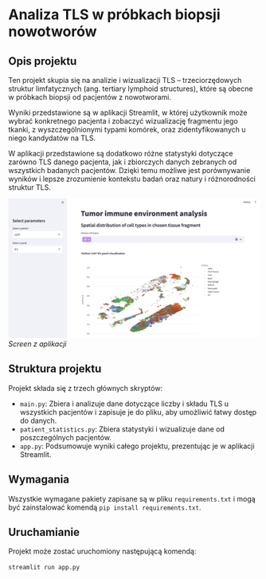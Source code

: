 # Analiza TLS w próbkach biopsji nowotworów

## Opis projektu

Ten projekt skupia się na analizie i wizualizacji TLS – trzeciorzędowych struktur limfatycznych (ang. tertiary lymphoid structures), które są obecne w próbkach biopsji od pacjentów z nowotworami. 

Wyniki przedstawione są w aplikacji Streamlit, w której użytkownik może wybrać konkretnego pacjenta i zobaczyć wizualizację fragmentu jego tkanki, z wyszczególnionymi typami komórek, oraz zidentyfikowanych u niego kandydatów na TLS. 

W aplikacji przedstawione są dodatkowo różne statystyki dotyczące zarówno TLS danego pacjenta, jak i zbiorczych danych zebranych od wszystkich badanych pacjentów. Dzięki temu możliwe jest porównywanie wyników i lepsze zrozumienie kontekstu badań oraz natury i różnorodności struktur TLS.

![app screen](graphics/app_screen.png)
*Screen z aplikacji*

## Struktura projektu

Projekt składa się z trzech głównych skryptów: 

* `main.py`: Zbiera i analizuje dane dotyczące liczby i składu TLS u wszystkich pacjentów i zapisuje je do pliku, aby umożliwić łatwy dostęp do danych.
* `patient_statistics.py`: Zbiera statystyki i wizualizuje dane od poszczególnych pacjentów.
* `app.py`: Podsumowuje wyniki całego projektu, prezentując je w aplikacji Streamlit.

## Wymagania

Wszystkie wymagane pakiety zapisane są w pliku ```requirements.txt``` i mogą być zainstalować komendą ```pip install requirements.txt```.

## Uruchamianie

Projekt może zostać uruchomiony następującą komendą:

```streamlit run app.py```